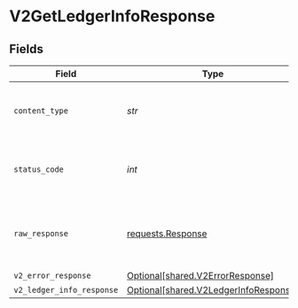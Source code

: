 # V2GetLedgerInfoResponse


## Fields

| Field                                                                                 | Type                                                                                  | Required                                                                              | Description                                                                           |
| ------------------------------------------------------------------------------------- | ------------------------------------------------------------------------------------- | ------------------------------------------------------------------------------------- | ------------------------------------------------------------------------------------- |
| `content_type`                                                                        | *str*                                                                                 | :heavy_check_mark:                                                                    | HTTP response content type for this operation                                         |
| `status_code`                                                                         | *int*                                                                                 | :heavy_check_mark:                                                                    | HTTP response status code for this operation                                          |
| `raw_response`                                                                        | [requests.Response](https://requests.readthedocs.io/en/latest/api/#requests.Response) | :heavy_minus_sign:                                                                    | Raw HTTP response; suitable for custom response parsing                               |
| `v2_error_response`                                                                   | [Optional[shared.V2ErrorResponse]](../../models/shared/v2errorresponse.md)            | :heavy_minus_sign:                                                                    | Error                                                                                 |
| `v2_ledger_info_response`                                                             | [Optional[shared.V2LedgerInfoResponse]](../../models/shared/v2ledgerinforesponse.md)  | :heavy_minus_sign:                                                                    | OK                                                                                    |